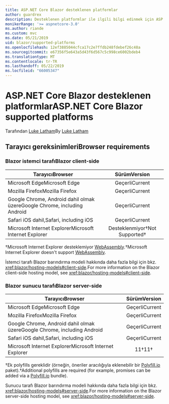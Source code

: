 ```yaml
---
title: ASP.NET Core Blazor desteklenen platformlar
author: guardrex
description: Desteklenen platformlar ile ilgili bilgi edinmek için ASP.NET Core Blazor.
monikerRange: '>= aspnetcore-3.0'
ms.author: riande
ms.custom: mvc
ms.date: 05/21/2019
uid: blazor/supported-platforms
ms.openlocfilehash: 12ef3885044cfca17c2e7ffdb248fdebef26c48a
ms.sourcegitcommit: e67356f5e643a5d43f6d567c5c998ce6002bdeb4
ms.translationtype: MT
ms.contentlocale: tr-TR
ms.lasthandoff: 05/22/2019
ms.locfileid: "66005347"
---
```

# <a name="aspnet-core-blazor-supported-platforms"></a><span data-ttu-id="7176c-103">ASP.NET Core Blazor desteklenen platformlar</span><span class="sxs-lookup"><span data-stu-id="7176c-103">ASP.NET Core Blazor supported platforms</span></span>

<span data-ttu-id="7176c-104">Tarafından [Luke Latham](https://github.com/guardrex)</span><span class="sxs-lookup"><span data-stu-id="7176c-104">By [Luke Latham](https://github.com/guardrex)</span></span>

## <a name="browser-requirements"></a><span data-ttu-id="7176c-105">Tarayıcı gereksinimleri</span><span class="sxs-lookup"><span data-stu-id="7176c-105">Browser requirements</span></span>

### <a name="blazor-client-side"></a><span data-ttu-id="7176c-106">Blazor istemci tarafı</span><span class="sxs-lookup"><span data-stu-id="7176c-106">Blazor client-side</span></span>

| <span data-ttu-id="7176c-107">Tarayıcı</span><span class="sxs-lookup"><span data-stu-id="7176c-107">Browser</span></span>                          | <span data-ttu-id="7176c-108">Sürüm</span><span class="sxs-lookup"><span data-stu-id="7176c-108">Version</span></span>               |
| -------------------------------- | :-------------------: |
| <span data-ttu-id="7176c-109">Microsoft Edge</span><span class="sxs-lookup"><span data-stu-id="7176c-109">Microsoft Edge</span></span>                   | <span data-ttu-id="7176c-110">Geçerli</span><span class="sxs-lookup"><span data-stu-id="7176c-110">Current</span></span>               |
| <span data-ttu-id="7176c-111">Mozilla Firefox</span><span class="sxs-lookup"><span data-stu-id="7176c-111">Mozilla Firefox</span></span>                  | <span data-ttu-id="7176c-112">Geçerli</span><span class="sxs-lookup"><span data-stu-id="7176c-112">Current</span></span>               |
| <span data-ttu-id="7176c-113">Google Chrome, Android dahil olmak üzere</span><span class="sxs-lookup"><span data-stu-id="7176c-113">Google Chrome, including Android</span></span> | <span data-ttu-id="7176c-114">Geçerli</span><span class="sxs-lookup"><span data-stu-id="7176c-114">Current</span></span>               |
| <span data-ttu-id="7176c-115">Safari iOS dahil,</span><span class="sxs-lookup"><span data-stu-id="7176c-115">Safari, including iOS</span></span>            | <span data-ttu-id="7176c-116">Geçerli</span><span class="sxs-lookup"><span data-stu-id="7176c-116">Current</span></span>               |
| <span data-ttu-id="7176c-117">Microsoft Internet Explorer</span><span class="sxs-lookup"><span data-stu-id="7176c-117">Microsoft Internet Explorer</span></span>      | <span data-ttu-id="7176c-118">Desteklenmiyor&dagger;</span><span class="sxs-lookup"><span data-stu-id="7176c-118">Not Supported&dagger;</span></span> |

<span data-ttu-id="7176c-119">&dagger;Microsoft Internet Explorer desteklemiyor [WebAssembly](http://webassembly.org).</span><span class="sxs-lookup"><span data-stu-id="7176c-119">&dagger;Microsoft Internet Explorer doesn't support [WebAssembly](http://webassembly.org).</span></span>

<span data-ttu-id="7176c-120">İstemci tarafı Blazor barındırma modeli hakkında daha fazla bilgi için bkz. <xref:blazor/hosting-models#client-side>.</span><span class="sxs-lookup"><span data-stu-id="7176c-120">For more information on the Blazor client-side hosting model, see <xref:blazor/hosting-models#client-side>.</span></span>

### <a name="blazor-server-side"></a><span data-ttu-id="7176c-121">Blazor sunucu tarafı</span><span class="sxs-lookup"><span data-stu-id="7176c-121">Blazor server-side</span></span>

| <span data-ttu-id="7176c-122">Tarayıcı</span><span class="sxs-lookup"><span data-stu-id="7176c-122">Browser</span></span>                          | <span data-ttu-id="7176c-123">Sürüm</span><span class="sxs-lookup"><span data-stu-id="7176c-123">Version</span></span>    |
| -------------------------------- | :--------: |
| <span data-ttu-id="7176c-124">Microsoft Edge</span><span class="sxs-lookup"><span data-stu-id="7176c-124">Microsoft Edge</span></span>                   | <span data-ttu-id="7176c-125">Geçerli</span><span class="sxs-lookup"><span data-stu-id="7176c-125">Current</span></span>    |
| <span data-ttu-id="7176c-126">Mozilla Firefox</span><span class="sxs-lookup"><span data-stu-id="7176c-126">Mozilla Firefox</span></span>                  | <span data-ttu-id="7176c-127">Geçerli</span><span class="sxs-lookup"><span data-stu-id="7176c-127">Current</span></span>    |
| <span data-ttu-id="7176c-128">Google Chrome, Android dahil olmak üzere</span><span class="sxs-lookup"><span data-stu-id="7176c-128">Google Chrome, including Android</span></span> | <span data-ttu-id="7176c-129">Geçerli</span><span class="sxs-lookup"><span data-stu-id="7176c-129">Current</span></span>    |
| <span data-ttu-id="7176c-130">Safari iOS dahil,</span><span class="sxs-lookup"><span data-stu-id="7176c-130">Safari, including iOS</span></span>            | <span data-ttu-id="7176c-131">Geçerli</span><span class="sxs-lookup"><span data-stu-id="7176c-131">Current</span></span>    |
| <span data-ttu-id="7176c-132">Microsoft Internet Explorer</span><span class="sxs-lookup"><span data-stu-id="7176c-132">Microsoft Internet Explorer</span></span>      | <span data-ttu-id="7176c-133">11&dagger;</span><span class="sxs-lookup"><span data-stu-id="7176c-133">11&dagger;</span></span> |

<span data-ttu-id="7176c-134">&dagger;Ek polyfills gereklidir (örneğin, öneriler aracılığıyla eklenebilir bir [Polyfill.io](https://polyfill.io/v3/) paket).</span><span class="sxs-lookup"><span data-stu-id="7176c-134">&dagger;Additional polyfills are required (for example, promises can be added via a [Polyfill.io](https://polyfill.io/v3/) bundle).</span></span>

<span data-ttu-id="7176c-135">Sunucu tarafı Blazor barındırma modeli hakkında daha fazla bilgi için bkz. <xref:blazor/hosting-models#server-side>.</span><span class="sxs-lookup"><span data-stu-id="7176c-135">For more information on the Blazor server-side hosting model, see <xref:blazor/hosting-models#server-side>.</span></span>
